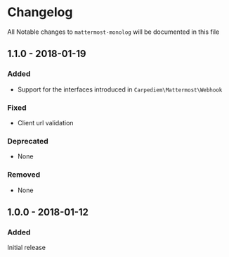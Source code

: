 # Changelog

All Notable changes to `mattermost-monolog` will be documented in this file

## 1.1.0 - 2018-01-19

### Added

- Support for the interfaces introduced in `Carpediem\Mattermost\Webhook`

### Fixed

- Client url validation

### Deprecated

- None

### Removed

- None

## 1.0.0 - 2018-01-12

### Added

Initial release